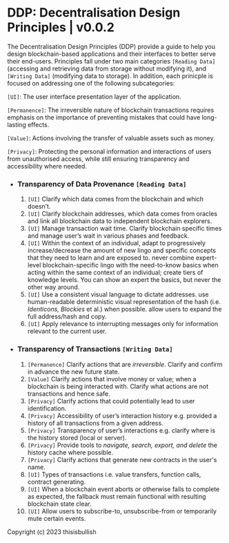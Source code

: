 # DDP: Decentralisation Design Principles | v0.0.2

The Decentralisation Design Principles (DDP) provide a guide to help you design blockchain-based applications and their interfaces to better serve their end-users. Principles fall under two main categories `[Reading Data]` (accessing and retrieving data from storage without modifying it), and `[Writing Data]` (modifying data to storage). In addition, each prinicple is focused on addressing one of the following subcategories:

`[UI]`: The user interface presentation layer of the application.

`[Permanence]`: The irreversible nature of blockchain transactions requires emphasis on the importance of preventing mistakes that could have long-lasting effects.

`[Value]`: Actions involving the transfer of valuable assets such as money.

`[Privacy]`: Protecting the personal information and interactions of users from unauthorised access, while still ensuring transparency and accessibility where needed.

- ### Transparency of Data Provenance `[Reading Data]`

  1. `[UI]` Clarify which data comes from the blockchain and which doesn’t.
  2. `[UI]` Clarify blockchain addresses, which data comes from oracles and link all blockchain data to independent blockchain explorers.
  3. `[UI]` Manage transaction wait time. Clarify blockchain specific times and manage user’s wait in various phases and feedback.
  4. `[UI]` Within the context of an individual, adapt to progressively increase/decrease the amount of new lingo and specific concepts that they need to learn and are exposed to. never combine expert-level blockchain-specific lingo with the need-to-know basics when acting within the same context of an individual; create tiers of knowledge levels. You can show an expert the basics, but never the other way around.
  5. `[UI]` Use a consistent visual language to dictate addresses. use human-readable deterministic visual representation of the hash (i.e. _Identicons, Blockies_ et al.) when possible. allow users to expand the full address/hash and copy.
  6. `[UI]` Apply relevance to interrupting messages only for information relevant to the current user.

- ### Transparency of Transactions `[Writing Data]`

  1. `[Permanence]` Clarify actions that are _irreversible_. Clarify and confirm in advance the new future state.
  2. `[Value]` Clarify actions that involve money or value; when a blockchain is being interacted with. Clarify what actions are not transactions and hence safe.
  3. `[Privacy]` Clarify actions that could potentially lead to user identification.
  4. `[Privacy]` Accessibility of user’s interaction history e.g. provided a history of all transactions from a given address.
  5. `[Privacy]` Transparency of user’s interactions e.g. clarify where is the history stored (local or server).
  6. `[Privacy]` Provide tools to _navigate, search, export, and delete_ the history cache where possible.
  7. `[Privacy]` Clarify actions that generate new contracts in the user's name.
  8. `[UI]` Types of transactions i.e. value transfers, function calls, contract generating.
  9. `[UI]` When a blockchain event aborts or otherwise fails to complete as expected, the fallback must remain functional with resulting blockchain state clear.
  10. `[UI]` Allow users to subscribe-to, unsubscribe-from or temporarily mute certain events.

Copyright (c) 2023 thisisbullish
